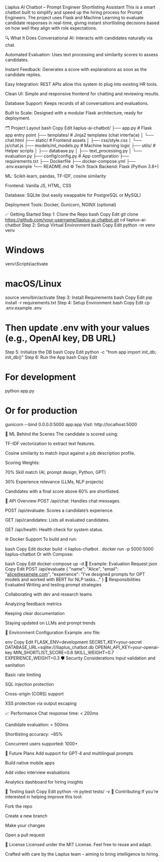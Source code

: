 Liaplus AI Chatbot – Prompt Engineer Shortlisting Assistant
This is a smart chatbot built to simplify and speed up the hiring process for Prompt Engineers. The project uses Flask and Machine Learning to evaluate candidate responses in real-time, giving instant shortlisting decisions based on how well they align with role expectations.

🔍 What It Does
Conversational AI: Interacts with candidates naturally via chat.

Automated Evaluation: Uses text processing and similarity scores to assess candidates.

Instant Feedback: Generates a score with explanations as soon as the candidate replies.

Easy Integration: REST APIs allow this system to plug into existing HR tools.

Clean UI: Simple and responsive frontend for chatting and reviewing results.

Database Support: Keeps records of all conversations and evaluations.

Built to Scale: Designed with a modular Flask architecture, ready for deployment.

🗂️ Project Layout
bash
Copy
Edit
liaplus-ai-chatbot/
├── app.py                  # Flask app entry point
├── templates/              # Jinja2 templates (chat interface)
│   └── chat.html
├── static/                 # Frontend assets
│   ├── css/style.css
│   └── js/chat.js
├── models/ml_models.py     # Machine learning logic
├── utils/                  # Helper scripts
│   ├── database.py
│   ├── text_processing.py
│   └── evaluation.py
├── config/config.py        # App configuration
├── requirements.txt
├── Dockerfile
├── docker-compose.yml
├── .env.example
└── README.md
⚙️ Tech Stack
Backend: Flask (Python 3.8+)

ML: Scikit-learn, pandas, TF-IDF, cosine similarity

Frontend: Vanilla JS, HTML, CSS

Database: SQLite (but easily swappable for PostgreSQL or MySQL)

Deployment Tools: Docker, Gunicorn, NGINX (optional)

✅ Getting Started
Step 1: Clone the Repo
bash
Copy
Edit
git clone https://github.com/your-username/liaplus-ai-chatbot.git
cd liaplus-ai-chatbot
Step 2: Setup Virtual Environment
bash
Copy
Edit
python -m venv venv
# Windows
venv\Scripts\activate
# macOS/Linux
source venv/bin/activate
Step 3: Install Requirements
bash
Copy
Edit
pip install -r requirements.txt
Step 4: Setup Environment
bash
Copy
Edit
cp .env.example .env
# Then update .env with your values (e.g., OpenAI key, DB URL)
Step 5: Initialize the DB
bash
Copy
Edit
python -c "from app import init_db; init_db()"
Step 6: Run the App
bash
Copy
Edit
# For development
python app.py
# Or for production
gunicorn --bind 0.0.0.0:5000 app:app
Visit: http://localhost:5000

🧪 ML Behind the Scenes
The candidate is scored using:

TF-IDF vectorization to extract text features.

Cosine similarity to match input against a job description profile.

Scoring Weights:

70% Skill match (AI, prompt design, Python, GPT)

30% Experience relevance (LLMs, NLP projects)

Candidates with a final score above 60% are shortlisted.

🔌 API Overview
POST /api/chat: Handles chat messages.

POST /api/evaluate: Scores a candidate’s experience.

GET /api/candidates: Lists all evaluated candidates.

GET /api/health: Health check for system status.

🌐 Docker Support
To build and run:

bash
Copy
Edit
docker build -t liaplus-chatbot .
docker run -p 5000:5000 liaplus-chatbot
Or with Compose:

bash
Copy
Edit
docker-compose up -d
🌟 Example: Evaluation Request
json
Copy
Edit
POST /api/evaluate
{
  "name": "Alice",
  "email": "alice@example.com",
  "experience": "I've designed prompts for GPT models and worked with BERT for NLP tasks..."
}
🧠 Responsibilities Evaluated
Writing and testing prompt strategies

Collaborating with dev and research teams

Analyzing feedback metrics

Keeping clear documentation

Staying updated on LLMs and prompt trends

🔐 Environment Configuration
Example .env file:

env
Copy
Edit
FLASK_ENV=development
SECRET_KEY=your-secret
DATABASE_URL=sqlite:///liaplus_chatbot.db
OPENAI_API_KEY=your-openai-key
MIN_SHORTLIST_SCORE=0.6
SKILL_WEIGHT=0.7
EXPERIENCE_WEIGHT=0.3
🛡️ Security Considerations
Input validation and sanitation

Basic rate limiting

SQL injection protection

Cross-origin (CORS) support

XSS protection via output escaping

📈 Performance
Chat response time: < 200ms

Candidate evaluation: < 500ms

Shortlisting accuracy: ~85%

Concurrent users supported: 1000+

🔮 Future Plans
Add support for GPT-4 and multilingual prompts

Build native mobile apps

Add video interview evaluations

Analytics dashboard for hiring insights

🧪 Testing
bash
Copy
Edit
python -m pytest tests/ -v
🤝 Contributing
If you're interested in helping improve this tool:

Fork the repo

Create a new branch

Make your changes

Open a pull request

📄 License
Licensed under the MIT License. Feel free to reuse and adapt.

Crafted with care by the Liaplus team – aiming to bring intelligence to hiring.

